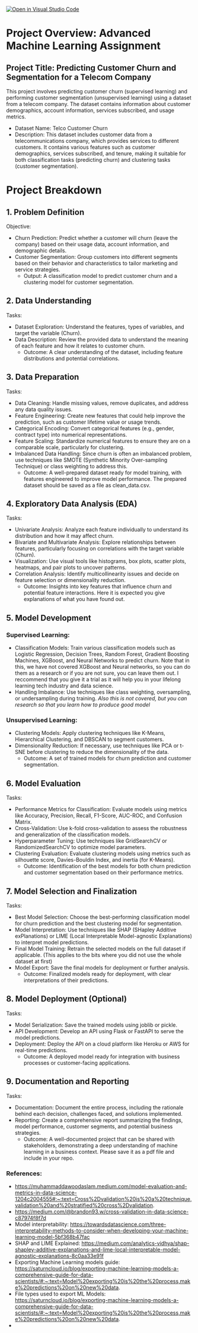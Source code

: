 [![Open in Visual Studio Code](https://classroom.github.com/assets/open-in-vscode-2e0aaae1b6195c2367325f4f02e2d04e9abb55f0b24a779b69b11b9e10269abc.svg)](https://classroom.github.com/online_ide?assignment_repo_id=15532546&assignment_repo_type=AssignmentRepo)
# Project Overview: Advanced Machine Learning Assignment
## Project Title: Predicting Customer Churn and Segmentation for a Telecom Company

This project involves predicting customer churn (supervised learning) and performing customer segmentation (unsupervised learning) using a dataset from a telecom company. The dataset contains information about customer demographics, account information, services subscribed, and usage metrics.

- Dataset Name: Telco Customer Churn
- Description: This dataset includes customer data from a telecommunications company, which provides services to different customers. It contains various features such as customer demographics, services subscribed, and tenure, making it suitable for both classification tasks (predicting churn) and clustering tasks (customer segmentation).


# Project Breakdown
## 1. Problem Definition
Objective:
- Churn Prediction: Predict whether a customer will churn (leave the company) based on their usage data, account information, and demographic details.
- Customer Segmentation: Group customers into different segments based on their behavior and characteristics to tailor marketing and service strategies.
  - Output: A classification model to predict customer churn and a clustering model for customer segmentation.

## 2. Data Understanding
Tasks:
- Dataset Exploration: Understand the features, types of variables, and target the variable (Churn).
- Data Description: Review the provided data to understand the meaning of each feature and how it relates to customer churn. 
  - Outcome: A clear understanding of the dataset, including feature distributions and potential correlations.

## 3. Data Preparation
Tasks:
- Data Cleaning: Handle missing values, remove duplicates, and address any data quality issues.
- Feature Engineering: Create new features that could help improve the prediction, such as customer lifetime value or usage trends.
- Categorical Encoding: Convert categorical features (e.g., gender, contract type) into numerical representations.
- Feature Scaling: Standardize numerical features to ensure they are on a comparable scale, particularly for clustering.
- Imbalanced Data Handling: Since churn is often an imbalanced problem, use techniques like SMOTE (Synthetic Minority Over-sampling Technique) or class weighting to address this.
   - Outcome: A well-prepared dataset ready for model training, with features engineered to improve model performance. The prepared dataset should be saved as a file as clean_data.csv. 


## 4. Exploratory Data Analysis (EDA)
Tasks:
- Univariate Analysis: Analyze each feature individually to understand its distribution and how it may affect churn.
- Bivariate and Multivariate Analysis: Explore relationships between features, particularly focusing on correlations with the target variable (Churn).
- Visualization: Use visual tools like histograms, box plots, scatter plots, heatmaps, and pair plots to uncover patterns.
- Correlation Analysis: Identify multicollinearity issues and decide on feature selection or dimensionality reduction.
  - Outcome: Insights into key features that influence churn and potential feature interactions. Here it is expected you give explanations of what you have found out. 


## 5. Model Development
### Supervised Learning:
- Classification Models: Train various classification models such as Logistic Regression, Decision Trees, Random Forest, Gradient Boosting Machines, XGBoost, and Neural Networks to predict churn. Note that in this, we have not covered XGBoost and Neural networks, so you can do them as a research or if you are not sure, you can leave them out. I reccommend that you give it a trial as it will help you in your lifelong learning tech industry and data science. 
- Handling Imbalance: Use techniques like class weighting, oversampling, or undersampling during training. *Also this is not covered, but you can research so that you learn how to produce good model*
### Unsupervised Learning:
- Clustering Models: Apply clustering techniques like K-Means, Hierarchical Clustering, and DBSCAN to segment customers.
- Dimensionality Reduction: If necessary, use techniques like PCA or t-SNE before clustering to reduce the dimensionality of the data.
    - Outcome: A set of trained models for churn prediction and customer segmentation.


## 6. Model Evaluation
Tasks:
- Performance Metrics for Classification: Evaluate models using metrics like Accuracy, Precision, Recall, F1-Score, AUC-ROC, and Confusion Matrix.
- Cross-Validation: Use k-fold cross-validation to assess the robustness and generalization of the classification models.
- Hyperparameter Tuning: Use techniques like GridSearchCV or RandomizedSearchCV to optimize model parameters.
- Clustering Evaluation: Evaluate clustering models using metrics such as silhouette score, Davies-Bouldin Index, and inertia (for K-Means).
  - Outcome: Identification of the best models for both churn prediction and customer segmentation based on their performance metrics.


## 7. Model Selection and Finalization
Tasks:
- Best Model Selection: Choose the best-performing classification model for churn prediction and the best clustering model for segmentation.
- Model Interpretation: Use techniques like SHAP (SHapley Additive exPlanations) or LIME (Local Interpretable Model-agnostic Explanations) to interpret model predictions.
- Final Model Training: Retrain the selected models on the full dataset if applicable. (This applies to the bits where you did not use the whole dataset at first)
- Model Export: Save the final models for deployment or further analysis.
  - Outcome: Finalized models ready for deployment, with clear interpretations of their predictions.


## 8. Model Deployment (Optional)
Tasks:
- Model Serialization: Save the trained models using joblib or pickle.
- API Development: Develop an API using Flask or FastAPI to serve the model predictions.
- Deployment: Deploy the API on a cloud platform like Heroku or AWS for real-time predictions.
   - Outcome: A deployed model ready for integration with business processes or customer-facing applications.


## 9. Documentation and Reporting
Tasks:
- Documentation: Document the entire process, including the rationale behind each decision, challenges faced, and solutions implemented.
- Reporting: Create a comprehensive report summarizing the findings, model performance, customer segments, and potential business strategies.
  - Outcome: A well-documented project that can be shared with stakeholders, demonstrating a deep understanding of machine learning in a business context. Please save it as a pdf file and include in your repo. 


### References: 
- https://muhammaddawoodaslam.medium.com/model-evaluation-and-metrics-in-data-science-1204c2004555#:~:text=Cross%2Dvalidation%20is%20a%20technique,validation%20and%20stratified%20cross%2Dvalidation.
- https://medium.com/@brandon93.w/cross-validation-in-data-science-c87974f8f7d
- Model interpretability: https://towardsdatascience.com/three-interpretability-methods-to-consider-when-developing-your-machine-learning-model-5bf368b47fac
- SHAP and LIME Explained: https://medium.com/analytics-vidhya/shap-shapley-additive-explanations-and-lime-local-interpretable-model-agnostic-explanations-8c0aa33e91f
- Exporting Machine Learning models guide: https://saturncloud.io/blog/exporting-machine-learning-models-a-comprehensive-guide-for-data-scientists/#:~:text=Model%20exporting%20is%20the%20process,make%20predictions%20on%20new%20data.
- File types used to export ML Models: https://saturncloud.io/blog/exporting-machine-learning-models-a-comprehensive-guide-for-data-scientists/#:~:text=Model%20exporting%20is%20the%20process,make%20predictions%20on%20new%20data.
- 
